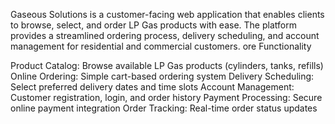Gaseous Solutions is a customer-facing web application that enables clients to browse, select, and order LP Gas products with ease. The platform provides a streamlined ordering process, delivery scheduling, and account management for residential and commercial customers.
ore Functionality

Product Catalog: Browse available LP Gas products (cylinders, tanks, refills)
Online Ordering: Simple cart-based ordering system
Delivery Scheduling: Select preferred delivery dates and time slots
Account Management: Customer registration, login, and order history
Payment Processing: Secure online payment integration
Order Tracking: Real-time order status updates
